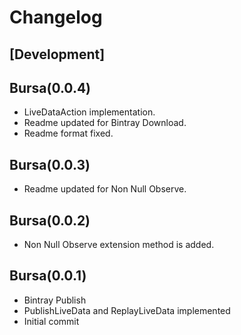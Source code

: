 # Changelog

## [Development]

## Bursa(0.0.4)
- LiveDataAction implementation.
- Readme updated for Bintray Download.
- Readme format fixed.

## Bursa(0.0.3)
- Readme updated for Non Null Observe.

## Bursa(0.0.2)
- Non Null Observe extension method is added.

## Bursa(0.0.1)
- Bintray Publish
- PublishLiveData and ReplayLiveData implemented
- Initial commit

